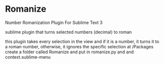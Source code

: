 # Romanize
Number Romanization Plugin For Sublime Text 3

sublime plugin that turns selected numbers (decimal) to roman

this plugin takes every selection in the view and if it is a number, it turns it to a roman number, otherwise, it ignores the specific selection at /Packages create a folder called Romanize and put in romanize.py and and context.sublime-menu
